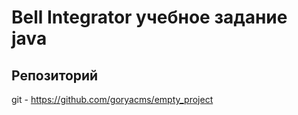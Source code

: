 ﻿Bell Integrator  учебное задание java
=======================
Репозиторий
-
git - https://github.com/goryacms/empty_project 


